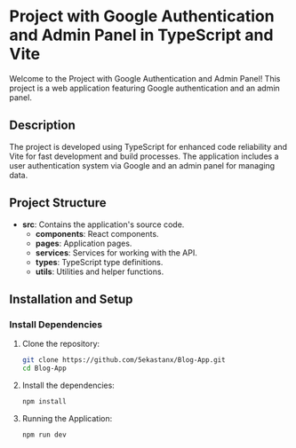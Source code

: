 # Project with Google Authentication and Admin Panel in TypeScript and Vite   
 
Welcome to the Project with Google Authentication and Admin Panel! This project is a web application featuring Google authentication and an admin panel.
 
## Description

The project is developed using TypeScript for enhanced code reliability and Vite for fast development and build processes. The application includes a user authentication system via Google and an admin panel for managing data.

## Project Structure

- **src**: Сontains the application's source code.
  - **components**: React components.
  - **pages**: Application pages.
  - **services**: Services for working with the API.
  - **types**: TypeScript type definitions.
  - **utils**: Utilities and helper functions.

## Installation and Setup

### Install Dependencies

1. Clone the repository:

   ```bash
   git clone https://github.com/5ekastanx/Blog-App.git
   cd Blog-App
2. Install the dependencies:
   ```bash
   npm install
3. Running the Application:
   ```bash
   npm run dev
